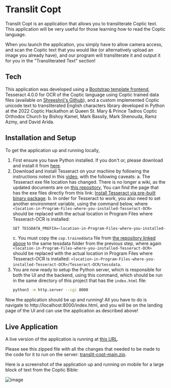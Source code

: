 # Translit Copt

Translit Copt is an application that allows you to transliterate Coptic text. This application will be very useful for those learning how to read the Coptic language.

When you launch the application, you simply have to allow camera access, and scan the Coptic text that you would like (or alternatively upload an image you already have), and our program will transliterate it and output it for you in the "Transliterated Text" section!

## Tech

This application was developed using a [Bootstrap template frontend](https://startbootstrap.com/theme/freelancer/), Tesseract 4.0.0 for OCR of the Coptic language using Coptic trained data files (available on [Shreeshrii's Github](https://github.com/Shreeshrii/tessdata_coptic)), and a custom implemented Coptic unicode text to transliterated English characters library developed in Python at the 2022 Coptic Hackathon at Queen St. Mary & Prince Tadros Coptic Orthodox Church by Bishoy Kamel, Mark Bassily, Mark Shenouda, Ramz Azmy, and David Arida.

## Installation and Setup
To get the application up and running locally,
1. First ensure you have Python installed. If you don't or, please download and install it from [here](https://www.python.org/downloads/).
2. Download and install Tesseract on your machine by following the instructions noted in this [video](https://www.youtube.com/watch?v=2kWvk4C1pMo), with the following caveats:
    a. The Tesseract exe file location has changed. There is no longer a wiki, as the updated documents are on [this repository](https://github.com/tesseract-ocr/tessdoc), You can find the page that has the exe files directly from this link: [Install Tesseract via pre-built binary package](https://github.com/UB-Mannheim/tesseract/wiki).
    b. In order for Tesseract to work, you also need to set another environment variable, using the command below, where `<location-in-Program-Files-where-you-installed-Tesseract-OCR>` should be replaced with the actual location in Program Files where Tesseract-OCR is installed:
    ```sh
    SET TESSDATA_PREFIX=<location-in-Program-Files-where-you-installed-Tesseract-OCR>/Tesseract-OCR/tessdata
    ```
    c. You must copy the `cop.traineddata` file from [the repository linked above](https://github.com/Shreeshrii/tessdata_coptic) to the same tessdata folder from the previous step, where again `<location-in-Program-Files-where-you-installed-Tesseract-OCR>` should be replaced with the actual location in Program Files where Tesseract-OCR is installed: `<location-in-Program-Files-where-you-installed-Tesseract-OCR>/Tesseract-OCR/tessdata`.
3. You are now ready to setup the Python server, which is responsible for both the UI and the backend, using this command, which should be run in the same directory of this project that has the `index.html` file:
    ```sh
    python3 -m http.server --cgi 8000
    ```
Now the application should be up and running! All you have to do is navigate to http://localhost:8000/index.html, and you will be on the landing page of the UI and can use the application as described above!

## Live Application

A live version of the application is running at [this URL](http://20.83.188.26:8000/index.html).

Please see this zipped file with all the changes that needed to be made to the code for it to run on the server: [translit-copt-main.zip](https://github.com/davidarida7/translit-copt/files/9146254/translit-copt-main.zip).

Here is a screenshot of the application up and running on mobile for a large block of text from the Coptic Bible:

![image](https://user-images.githubusercontent.com/21349126/179889199-793cdc0b-540a-4b70-9212-570a90ec1440.png)
